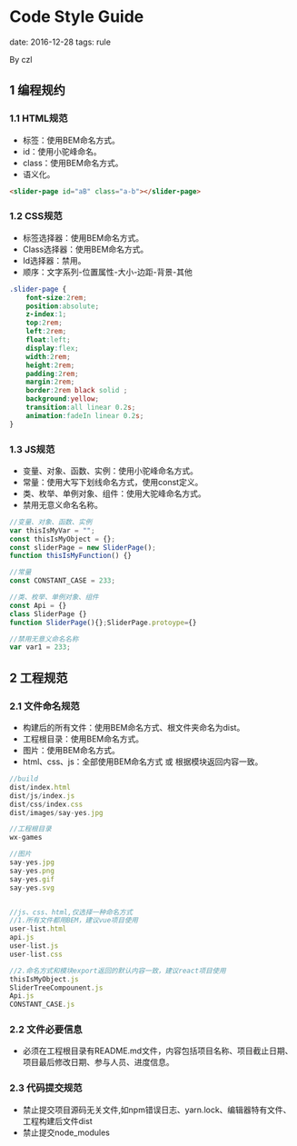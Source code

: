 # Code Style Guide  
date: 2016-12-28
tags: rule  

By czl

## 1 编程规约
### 1.1 HTML规范
- 标签：使用BEM命名方式。  
- id：使用小驼峰命名。  
- class：使用BEM命名方式。
- 语义化。  

```HTML
<slider-page id="aB" class="a-b"></slider-page>
```
### 1.2 CSS规范
- 标签选择器：使用BEM命名方式。
- Class选择器：使用BEM命名方式。
- Id选择器：禁用。
- 顺序：文字系列-位置属性-大小-边距-背景-其他

```CSS
.slider-page {
    font-size:2rem;
    position:absolute;
    z-index:1;
    top:2rem;
    left:2rem;
    float:left;
    display:flex;
    width:2rem;
    height:2rem;
    padding:2rem;
    margin:2rem;
    border:2rem black solid ;
    background:yellow;
    transition:all linear 0.2s;
    animation:fadeIn linear 0.2s;
}
```


### 1.3 JS规范
- 变量、对象、函数、实例：使用小驼峰命名方式。
- 常量：使用大写下划线命名方式，使用const定义。
- 类、枚举、单例对象、组件：使用大驼峰命名方式。
- 禁用无意义命名名称。


```javascript
//变量、对象、函数、实例
var thisIsMyVar = "";
const thisIsMyObject = {};
const sliderPage = new SliderPage();
function thisIsMyFunction() {}

//常量
const CONSTANT_CASE = 233;

//类、枚举、单例对象、组件
const Api = {}
class SliderPage {}
function SliderPage(){};SliderPage.protoype={}

//禁用无意义命名名称
var var1 = 233;

```

## 2 工程规范
### 2.1 文件命名规范
- 构建后的所有文件：使用BEM命名方式、根文件夹命名为dist。
- 工程根目录：使用BEM命名方式。
- 图片：使用BEM命名方式。
- html、css、js：全部使用BEM命名方式 或 根据模块返回内容一致。

```javascript
//build
dist/index.html
dist/js/index.js
dist/css/index.css
dist/images/say-yes.jpg

//工程根目录
wx-games

//图片
say-yes.jpg
say-yes.png
say-yes.gif
say-yes.svg


//js、css、html,仅选择一种命名方式
//1.所有文件都用BEM，建议vue项目使用
user-list.html
api.js
user-list.js
user-list.css

//2.命名方式和模块export返回的默认内容一致，建议react项目使用
thisIsMyObject.js
SliderTreeCompounent.js
Api.js
CONSTANT_CASE.js
```
### 2.2 文件必要信息
- 必须在工程根目录有README.md文件，内容包括项目名称、项目截止日期、项目最后修改日期、参与人员、进度信息。
### 2.3 代码提交规范
- 禁止提交项目源码无关文件,如npm错误日志、yarn.lock、编辑器特有文件、工程构建后文件dist
- 禁止提交node_modules
